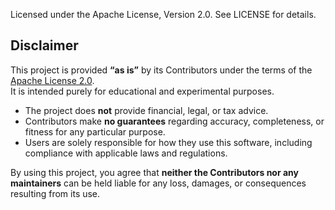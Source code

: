 Licensed under the Apache License, Version 2.0. See LICENSE for details.

## Disclaimer  

This project is provided **“as is”** by its Contributors under the terms of the [Apache License 2.0](./LICENSE).  
It is intended purely for educational and experimental purposes.  

- The project does **not** provide financial, legal, or tax advice.  
- Contributors make **no guarantees** regarding accuracy, completeness, or fitness for any particular purpose.  
- Users are solely responsible for how they use this software, including compliance with applicable laws and regulations.  

By using this project, you agree that **neither the Contributors nor any maintainers** can be held liable for any loss, damages, or consequences resulting from its use.  
